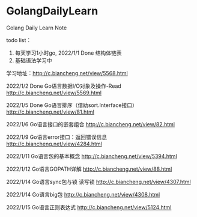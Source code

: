# GolangDailyLearn
Golang Daily Learn Note

todo list：
 1. 每天学习1小时go, 2022/1/1 Done 结构体链表
 2. 基础语法学习中

学习地址：http://c.biancheng.net/view/5568.html

2022/1/2 Done Go语言数据I/O对象及操作-Read
http://c.biancheng.net/view/5569.html

2022/1/5 Done Go语言排序（借助sort.Interface接口）
http://c.biancheng.net/view/81.html

2022/1/6 Go语言接口的嵌套组合
http://c.biancheng.net/view/82.html

2022/1/9 Go语言error接口：返回错误信息
http://c.biancheng.net/view/4284.html

2022/1/11 Go语言包的基本概念
http://c.biancheng.net/view/5394.html

2022/1/12 Go语言GOPATH详解
http://c.biancheng.net/view/88.html

2022/1/14 Go语言sync包与锁 读写锁
http://c.biancheng.net/view/4307.html

2022/1/14 Go语言big包
http://c.biancheng.net/view/4308.html

2022/1/15 Go语言正则表达式
http://c.biancheng.net/view/5124.html